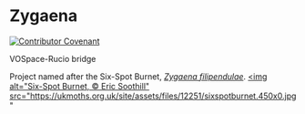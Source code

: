 # Zygaena
[![Contributor Covenant](https://img.shields.io/badge/Contributor%20Covenant-2.0-4baaaa.svg)](CODE_OF_CONDUCT.md)

VOSpace-Rucio bridge

Project named after the Six-Spot Burnet, <a href="https://ukmoths.org.uk/species/zygaena-filipendulae/">_Zygaena filipendulae_</a>.
<a href="https://ukmoths.org.uk/species/zygaena-filipendulae/">
<img alt="Six-Spot Burnet, © Eric Soothill" src="https://ukmoths.org.uk/site/assets/files/12251/sixspotburnet.450x0.jpg"
</a>

